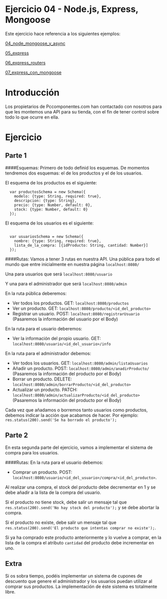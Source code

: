 # Ejercicio 04 - Node.js, Express, Mongoose
Este ejercicio hace referencia a los siguientes ejemplos:

[04_node_mongoose_y_async](https://github.com/albertsgrc/curso-mean-jedi/tree/master/ejemplos/04_node_mongoose_y_async)

[05_express](https://github.com/albertsgrc/curso-mean-jedi/tree/master/ejemplos/05_express)

[06_express_routers](https://github.com/albertsgrc/curso-mean-jedi/tree/master/ejemplos/06_express_routers)

[07_express_con_mongoose](https://github.com/albertsgrc/curso-mean-jedi/tree/master/ejemplos/07_express_con_mongoose)

# Introducción
Los propietarios de Pccomponentes.com han contactado con nosotros para que les montemos una API para su tienda, con el fin de tener control sobre todo lo que ocurre en ella.

Ejercicio
====================


Parte 1
---------------------

####Esquemas:
Primero de todo definid los esquemas. De momentos tendremos dos esquemas: el de los productos y el de los usuarios.

El esquema de los productos es el siguiente:
````
  var productosSchema = new Schema({
    modelo: {type: String, required: true},
    descripcion: {type: String},
    precio: {type: Number, default: 0},
    stock: {type: Number, default: 0}
  });
`````
El esquema de los usuarios es el siguiente:
````

  var usuariosSchema = new Schema({
    nombre: {type: String, required: true},
    lista_de_la_compra: [{idProducto: String, cantidad: Number}]
  });
````

####Rutas:
Vamos a tener 3 rutas en nuestra API. 
Una pública para todo el mundo que entre inicialmente en nuestra página ```localhost:8080/``` 

Una para usuarios que será ````localhost:8080/usuario````

Y una para el administrador que será ````localhost:8080/admin````

En la ruta pública deberemos:
- Ver todos los productos. GET: ```localhost:8080/productos```
- Ver un producto. GET: ```localhost:8080/producto/<id_del_producto>```
- Registrar un usuario. POST: ```localhost:8080/registrarUsuario```  (Pasaremos la información del usuario por el Body)

En la ruta para el usuario deberemos:
- Ver la información del propio usuario. GET: ```localhost:8080/usuario/<id_del_usuario>/info```

En la ruta para el administrador debemos:
- Ver todos los usuarios. GET: ```localhost:8080/admin/listaUsuarios```
- Añadir un producto. POST: ```localhost:8080/admin/anadirProducto/``` (Pasaremos la información del producto por el Body)
- Borrar un producto. DELETE: ```localhost:8080/admin/borrarProducto/<id_del_producto>``` 
- Actualizar un producto. PATCH: ```localhost:8080/admin/actualizarProducto/<id_del_producto>``` (Pasaremos la información del producto por el Body)

Cada vez que añadamos o borremos tanto usuarios como productos, debemos indicar la acción que acabamos de hacer. 
Por ejemplo: ```res.status(200).send('Se ha borrado el producto');```


Parte 2
---------------------
En esta segunda parte del ejercicio, vamos a implementar el sistema de compra para los usuarios.

####Rutas:
En la ruta para el usuario debemos: 
- Comprar un producto. POST: ```localhost:8080/usuario/<id_del_usuario>/compra/<id_del_producto>```. 

Al realizar una compra, el stock del producto debe decrementar en 1 y se debe añadir a la lista de la compra del usuario. 

Si el producto no tiene stock, debe salir un mensaje tal que ```res.status(200).send('No hay stock del producto');``` y se debe abortar la compra. 

Si el producto no existe, debe salir un mensaje tal que ```res.status(200).send('El producto que intentas comprar no existe');```.

Si ya ha comprado este producto anteriormente y lo vuelve a comprar, en la lista de la compra el atributo ```cantidad``` del producto debe incrementar en uno.


Extra
---------------------
Si os sobra tiempo, podéis implementar un sistema de cupones de descuento que genere el administrador y los usuarios puedan utilizar al comprar sus productos. La implementación de éste sistema es totalmente libre.


